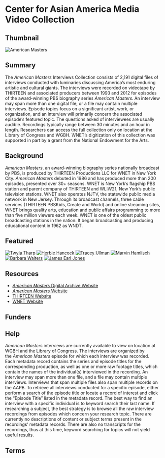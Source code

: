 # Center for Asian America Media Video Collection

## Thumbnail

![American Masters](https://s3.amazonaws.com/americanarchive.org/special-collections/American_Masters_logo.jpg "American Masters Interviews")

## Summary

The *American Masters* Interviews Collection consists of 2,191 digital files of interviews conducted with luminaries discussing America’s most enduring artistic and cultural giants. The interviews were recorded on videotape by THIRTEEN and associated producers between 1993 and 2012 for episodes of the award-winning PBS biography series *American Masters*. An interview may span more than one digital file, or a file may contain multiple interviews. Episode topics focus on a significant artist, work, or organization, and an interview will primarily concern the associated episode’s featured topic. The questions asked of interviewees are usually audible. Recordings typically range between 30 minutes and an hour in length. Researchers can access the full collection only on location at the Library of Congress and WGBH. WNET’s digitization of this collection was supported in part by a grant from the National Endowment for the Arts.


## Background

*American Masters*, an award-winning biography series nationally broadcast by PBS, is produced by THIRTEEN Productions LLC for WNET in New York City. *American Masters* debuted in 1986 and has produced more than 200 episodes, presented over 30+ seasons. WNET is New York’s flagship PBS station and parent company of THIRTEEN and WLIW21, New York’s public television stations. WNET also operates NJTV, the statewide public media network in New Jersey. Through its broadcast channels, three cable services (THIRTEEN PBSKids, Create and World) and online streaming sites, WNET brings quality arts, education and public affairs programming to more than five million viewers each week. WNET is one of the oldest public broadcasting stations in the nation. It began broadcasting and producing educational content in 1962 as WNDT. 


## Featured

[![Twyla Tharp](https://s3.amazonaws.com/americanarchive.org/special-collections/cpb-aacip_504-zc7rn3121g.jpg)](/catalog/cpb-aacip_504-zc7rn3121g)
[![Herbie Hancock](https://s3.amazonaws.com/americanarchive.org/special-collections/cpb-aacip_504-v11vd6pw3q.jpg)](/catalog/cpb-aacip_504-v11vd6pw3q)
[![Tracey Ullman](https://s3.amazonaws.com/americanarchive.org/special-collections/cpb-aacip_504-9w08w38n51.jpg)](/catalog/cpb-aacip_504-9w08w38n51)
[![Marvin Hamlisch](https://s3.amazonaws.com/americanarchive.org/special-collections/cpb-aacip-504-4x54fln256.jpg)](/catalog/cpb-aacip_504-4x54f1n256)
[![Barbara Walters](https://s3.amazonaws.com/americanarchive.org/special-collections/cpb-aacip-504-td9n29pz6t.jpg)](/catalog/cpb-aacip_504-td9n29pz6t)
[![James Earl Jones](https://s3.amazonaws.com/americanarchive.org/special-collections/cpb-aacip_504-w08w951d4p.jpg)](/catalog/cpb-aacip_504-w08w951d4p)

## Resources

- [*American Masters* Digital Archive Website](http://www.pbs.org/wnet/americanmasters/digital-archive/)
- [*American Masters* Website](http://www.pbs.org/wnet/americanmasters/)
- [THIRTEEN Website](http://www.thirteen.org/)
- [WNET Website](http://www.wnet.org/)

## Funders

## Help

*American Masters* interviews are currently available to view on location at WGBH and the Library of Congress. The interviews are organized by the *American Masters* episode for which each interview was recorded. Each metadata record contains the series and episode titles for the corresponding production, as well as one or more raw footage titles, which contain the names of the individual(s) interviewed in the recording. An interview may span more than one file, and a file may contain multiple interviews. Interviews that span multiple files also span multiple records on the AAPB. To retrieve all interviews conducted for a specific episode, either perform a search of the episode title or locate a record of interest and click the “Episode Title” listed in the metadata record. The best way to find an interview with a specific individual is to keyword search their last name. If researching a subject, the best strategy is to browse all the raw interview recordings from episodes which concern your research topic. There are currently no descriptions of content or subject terms present in the recordings’ metadata records. There are also no transcripts for the recordings, thus at this time, keyword searching for topics will not yield useful results.


## Terms
